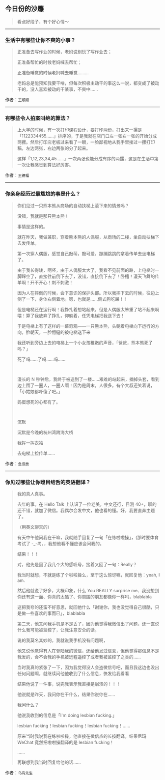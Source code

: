 ## 今日份的沙雕

> 看点好段子，有个好心情～


 
---

### 生活中有哪些让你不爽的小事？

> 正准备去写作业的时候，老妈说别玩了写作业去；
> 
> 正准备帮忙的时候老妈喊去帮忙；
> 
> 正准备睡觉的时候老妈喊去睡觉.........
> 
> 老妈总是能预知我要干啥，但每次积极主动干的事这么一说，都变成了被动干的，没人喜欢被动的干某事，不爽中……


作者：`王顺顺`

---

### 有哪些令人拍案叫绝的算法？

> 上大学的时候，有一次打印课程设计，要打印两份，打出来一摞是「1122334455……」排序的，于是我就在店门口左一张右一张的开始分成两摞。然后打印店老板过来看了一眼，一脸鄙视地从我手里接过一摞打印稿，左边两张，右边两张的分了起来。
> 
> 这样「1,12,23,34,45……」一次两张也能分成有序的两摞，这是在生活中第一次让我感觉到算法好厉害。


作者：`王德福`

---

### 你亲身经历过最尴尬的事是什么？

> 你们见过一只熊本熊从商场的自动扶梯上滚下来的情景吗？
> 
> 没错，我就是那只熊本熊！
> 
> 事情是这样的。
> 
> 就在昨天，我做兼职，穿着熊本熊的人偶服，从商场的二楼，坐自动扶梯下去发传单。
> 
> 第一次穿人偶服，感觉自己敲萌，敲可爱，蹦蹦跳跳的拿着传单去坐电梯了。
> 
> 由于我长得矮，啊呸，由于人偶服太大了，我看不见前面的路，上电梯时一脚踩空了，直接往前倒下去了，没错，直接倒下去了！卧槽！漫天飞舞的传单啊！开不开心！刺不刺激！
> 
> 因为人在摔倒的时候，会下意识的保护头部。所以我摔下去的时候，往边上侧了一下，身体右侧着地。嗯，也就是……侧式狗吃屎！！
> 
> 但是电梯还在运行啊！我挣扎着想站起来，但是人偶服太笨重了站不起来啊喂！算了我放弃了挣扎，仰躺着，任凭电梯把我送下去！
> 
> 于是电梯上有了这样的一幕奇观——一只熊本熊，头朝着电梯向下运行的方向，脸朝天，一脸懵逼的被电梯送下来
> 
> 我还听到旁边上去的电梯上一个小女孩稚嫩的声音，「爸爸，熊本熊死了吗？」
> 
> 死了吗……了吗……吗……
> 
>  
> 
> 漫长的 N 秒钟后，我终于被送到了一楼……艰难的站起来，摘掉头套，看到边上围了一圈人，一圈人啊！因为是周末，人很多。有个大叔还笑着说，「小姑娘都吓傻了吧。」
> 
> 妈蛋想死的心都有了。
> 
>  
> 
> 沉默
> 
> 沉默是今晚的杭州湾跨海大桥
> 
> 我挥一挥衣袖
> 
> 去电梯上捡传单……


作者：`鱼没放`

---

### 你见过哪些让你瞠目结舌的英语翻译？

> 我的真人真事。
> 
> 去年的事。在 Hello Talk 上认识了一位老美，中文还行，目测 40+，聊的还不错，就加了微信。我偶尔会发中文，他也看的懂。好，我要直奔主题了。
> 
> （用英文聊天的）
> 
> 有天中午他问我在干嘛，我就随手回复了一句「在练啦啦操」，(那时要体育考试了 -_-#)，，我想他看不懂应该会问我的。
> 
> 结果！！！
> 
> 对，他先是回了我几个大的感叹号，接着又回了一句：Really？
> 
> 我当时就想，不就是练了个啦啦操么，至于这么惊讶嘛，就回复他：yeah, I am.
> 
> 然后他就说了好多，大概印象，什么 You REALLY surprise me、我没想到你还有这一面、你真的太酷了、你周围的朋友都像你一样吗，blablabla
> 
> 这把我夸的还蛮不好意思，就回他什么「谢谢你，我也没觉得自己很酷，只是做一些喜欢的事而已」，blablabla
> 
> 第二天，他又问我手机是不是丢了，因为他觉得我微信出了问题，还一直说什么我可能被监控了，让我注意安全的话。
> 
> 说的我莫名其妙的，我就说我手机没有问题啊，
> 
> 他又说他觉得有人在登陆我的微信，还给他发过信息，但他觉得那信息不是我发的，会不会我的手机被远程遥控了或者我被监控了之类的......
> 
> 当时我真的紧张了一下，因为我觉得没人会盗微信号吧，而且我这边也没出任何问题啊，就继续问他他收到了什么信息，快发给我看看
> 
> 结果他说了一件事，说完我表示我直接是崩溃的！！！
> 
> 他说就是昨天，我问你在干什么，结果你说你在……
> 
> 我问什么？
> 
> 他说我收到的信息是「I'm doing lesbian fucking.」
> 
> lesbian fucking！lesbian fucking！lesbian fucking！……
> 
> 原来当时我说我在练啦啦操，他直接在微信点的长按翻译，结果尼玛 WeChat 竟然把啦啦操翻译的是 lesbian fucking！
> 
> ……
> 
> 再联想到我当时回复给他的话……


作者：`乌有先生`